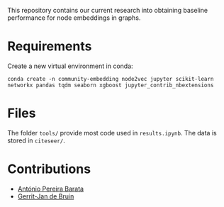 This repository contains our current research into obtaining baseline performance for node embeddings in graphs.

# Requirements
Create a new virtual environment in conda:
```
conda create -n community-embedding node2vec jupyter scikit-learn networkx pandas tqdm seaborn xgboost jupyter_contrib_nbextensions
```

# Files
The folder `tools/` provide most code used in `results.ipynb`.
The data is stored in `citeseer/`.

# Contributions
- [António Pereira Barata](https://www.universiteitleiden.nl/en/staffmembers/antonio-pereira-barata)
- [Gerrit-Jan de Bruin](http://gerritjandebruin.nl/)